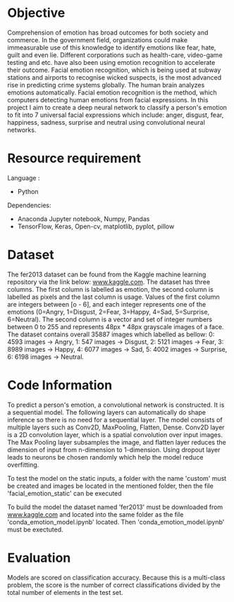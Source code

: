 # Objective
Comprehension of emotion has broad outcomes for both society and commerce. In the
government field, organizations could make immeasurable use of this knowledge to identify
emotions like fear, hate, guilt and even lie. Different corporations such as health-care,
video-game testing and etc. have also been using emotion recognition to accelerate their outcome.
Facial emotion recognition, which is being used at subway stations and airports to recognise
wicked suspects, is the most advanced rise in predicting crime systems globally.
The human brain analyzes emotions automatically. Facial emotion recognition is the method,
which computers detecting human emotions from facial expressions.
In this project I aim to create a deep neural network to classify a person's emotion to fit into 
7 universal facial expressions which include: anger, disgust, fear, happiness, sadness, surprise and
neutral using convolutional neural networks.



# Resource requirement
Language : 
- Python

Dependencies: 
- Anaconda Jupyter notebook, Numpy, Pandas
- TensorFlow, Keras, Open-cv, matplotlib, pyplot, pillow



# Dataset
The fer2013 dataset can be found from the Kaggle machine learning repository via the link below:
www.kaggle.com. 
The dataset has three columns. The first column is labelled as emotion, the second column is labelled
as pixels and the last column is usage. Values of the first column are integers between [o - 6],
and each integer represents one of the emotions (0=Angry, 1=Disgust, 2=Fear, 3=Happy, 4=Sad,
5=Surprise, 6=Neutral). 
The second column is a vector and set of integer numbers between 0 to 255 and represents 48px * 48px 
grayscale images of a face.
The dataset contains overall 35887 images which labelled as bellow:
0: 4593 images -> Angry,
1: 547 images -> Disgust,
2: 5121 images -> Fear,
3: 8989 images -> Happy,
4: 6077 images -> Sad,
5: 4002 images -> Surprise,
6: 6198 images -> Neutral.



# Code Information
To predict a person's emotion, a convolutional network is constructed.
It is a sequential model. The following layers can
automatically do shape inference so there is no need for a sequential layer.
The model consists of multiple layers such as Conv2D, MaxPooling, Flatten, Dense. Conv2D
layer is a 2D convolution layer, which is a spatial convolution over input images.
The Max Pooling layer subsamples the image, and flatten layer reduces the dimension of
input from n-dimension to 1-dimension. Using dropout layer leads to neurons be chosen
randomly which help the model reduce overfitting.

To test the model on the static inputs, a folder with the name 'custom' must be created and 
images be located in the mentioned folder, then the file 'facial_emotion_static' can
be executed

To build the model the dataset named 'fer2013' must be downloaded from www.kaggle.com and located 
into the same folder as the file 'conda_emotion_model.ipynb' located. Then 'conda_emotion_model.ipynb'
must be exectuted. 



# Evaluation
Models are scored on classification accuracy. Because this is a multi-class problem, the score is the number of correct classifications divided by the total number of elements in the test set.
